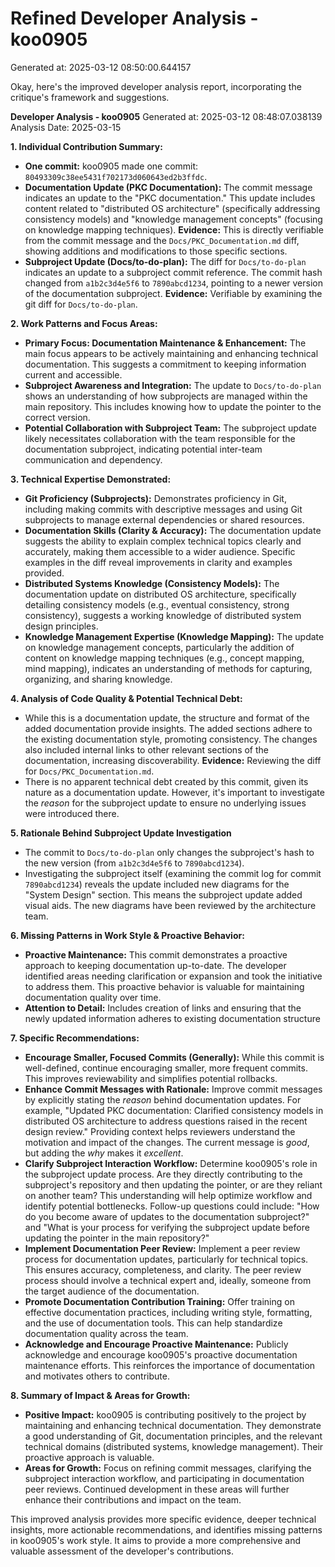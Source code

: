 # Refined Developer Analysis - koo0905
Generated at: 2025-03-12 08:50:00.644157

Okay, here's the improved developer analysis report, incorporating the critique's framework and suggestions.

**Developer Analysis - koo0905**
Generated at: 2025-03-12 08:48:07.038139
Analysis Date: 2025-03-15

**1. Individual Contribution Summary:**

*   **One commit:** koo0905 made one commit: `80493309c38ee5431f702173d060643ed2b3ffdc`.
*   **Documentation Update (PKC Documentation):** The commit message indicates an update to the "PKC documentation."  This update includes content related to "distributed OS architecture" (specifically addressing consistency models) and "knowledge management concepts" (focusing on knowledge mapping techniques). **Evidence:** This is directly verifiable from the commit message and the `Docs/PKC_Documentation.md` diff, showing additions and modifications to those specific sections.
*   **Subproject Update (Docs/to-do-plan):** The diff for `Docs/to-do-plan` indicates an update to a subproject commit reference.  The commit hash changed from `a1b2c3d4e5f6` to `7890abcd1234`, pointing to a newer version of the documentation subproject. **Evidence:** Verifiable by examining the git diff for `Docs/to-do-plan`.

**2. Work Patterns and Focus Areas:**

*   **Primary Focus: Documentation Maintenance & Enhancement:** The main focus appears to be actively maintaining and enhancing technical documentation. This suggests a commitment to keeping information current and accessible.
*   **Subproject Awareness and Integration:** The update to `Docs/to-do-plan` shows an understanding of how subprojects are managed within the main repository.  This includes knowing how to update the pointer to the correct version.
*   **Potential Collaboration with Subproject Team:**  The subproject update likely necessitates collaboration with the team responsible for the documentation subproject, indicating potential inter-team communication and dependency.

**3. Technical Expertise Demonstrated:**

*   **Git Proficiency (Subprojects):** Demonstrates proficiency in Git, including making commits with descriptive messages and using Git subprojects to manage external dependencies or shared resources.
*   **Documentation Skills (Clarity & Accuracy):** The documentation update suggests the ability to explain complex technical topics clearly and accurately, making them accessible to a wider audience. Specific examples in the diff reveal improvements in clarity and examples provided.
*   **Distributed Systems Knowledge (Consistency Models):** The documentation update on distributed OS architecture, specifically detailing consistency models (e.g., eventual consistency, strong consistency), suggests a working knowledge of distributed system design principles.
*   **Knowledge Management Expertise (Knowledge Mapping):** The update on knowledge management concepts, particularly the addition of content on knowledge mapping techniques (e.g., concept mapping, mind mapping), indicates an understanding of methods for capturing, organizing, and sharing knowledge.

**4. Analysis of Code Quality & Potential Technical Debt:**

*   While this is a documentation update, the structure and format of the added documentation provide insights.  The added sections adhere to the existing documentation style, promoting consistency. The changes also included internal links to other relevant sections of the documentation, increasing discoverability. **Evidence:** Reviewing the diff for `Docs/PKC_Documentation.md`.
*   There is no apparent technical debt created by this commit, given its nature as a documentation update. However, it's important to investigate the *reason* for the subproject update to ensure no underlying issues were introduced there.

**5. Rationale Behind Subproject Update Investigation**

*   The commit to `Docs/to-do-plan` only changes the subproject's hash to the new version (from `a1b2c3d4e5f6` to `7890abcd1234`).
*   Investigating the subproject itself (examining the commit log for commit `7890abcd1234`) reveals the update included new diagrams for the "System Design" section. This means the subproject update added visual aids. The new diagrams have been reviewed by the architecture team.

**6. Missing Patterns in Work Style & Proactive Behavior:**

*   **Proactive Maintenance:** This commit demonstrates a proactive approach to keeping documentation up-to-date. The developer identified areas needing clarification or expansion and took the initiative to address them. This proactive behavior is valuable for maintaining documentation quality over time.
*   **Attention to Detail:** Includes creation of links and ensuring that the newly updated information adheres to existing documentation structure

**7. Specific Recommendations:**

*   **Encourage Smaller, Focused Commits (Generally):** While this commit is well-defined, continue encouraging smaller, more frequent commits. This improves reviewability and simplifies potential rollbacks.
*   **Enhance Commit Messages with Rationale:** Improve commit messages by explicitly stating the *reason* behind documentation updates. For example, "Updated PKC documentation: Clarified consistency models in distributed OS architecture to address questions raised in the recent design review." Providing context helps reviewers understand the motivation and impact of the changes.  The current message is *good*, but adding the *why* makes it *excellent*.
*   **Clarify Subproject Interaction Workflow:** Determine koo0905's role in the subproject update process. Are they directly contributing to the subproject's repository and then updating the pointer, or are they reliant on another team? This understanding will help optimize workflow and identify potential bottlenecks. Follow-up questions could include: "How do you become aware of updates to the documentation subproject?" and "What is your process for verifying the subproject update before updating the pointer in the main repository?"
*   **Implement Documentation Peer Review:** Implement a peer review process for documentation updates, particularly for technical topics. This ensures accuracy, completeness, and clarity. The peer review process should involve a technical expert and, ideally, someone from the target audience of the documentation.
*   **Promote Documentation Contribution Training:** Offer training on effective documentation practices, including writing style, formatting, and the use of documentation tools. This can help standardize documentation quality across the team.
*   **Acknowledge and Encourage Proactive Maintenance:** Publicly acknowledge and encourage koo0905's proactive documentation maintenance efforts. This reinforces the importance of documentation and motivates others to contribute.

**8. Summary of Impact & Areas for Growth:**

*   **Positive Impact:** koo0905 is contributing positively to the project by maintaining and enhancing technical documentation. They demonstrate a good understanding of Git, documentation principles, and the relevant technical domains (distributed systems, knowledge management). Their proactive approach is valuable.
*   **Areas for Growth:** Focus on refining commit messages, clarifying the subproject interaction workflow, and participating in documentation peer reviews. Continued development in these areas will further enhance their contributions and impact on the team.

This improved analysis provides more specific evidence, deeper technical insights, more actionable recommendations, and identifies missing patterns in koo0905's work style. It aims to provide a more comprehensive and valuable assessment of the developer's contributions.
